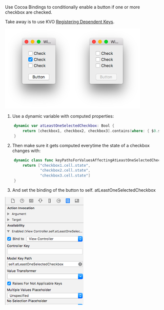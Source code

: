 Use Cocoa Bindings to conditionally enable a button if one or more checkbox are checked.

Take away is to use KVO [Registering Dependent Keys](https://developer.apple.com/library/content/documentation/Cocoa/Conceptual/KeyValueObserving/Articles/KVODependentKeys.html).


![](assets/checked.png)![](assets/unchecked.png)

1. Use a dynamic variable with computed properties:

```swift
    dynamic var atLeastOneSelectedCheckbox: Bool {
        return [checkbox1, checkbox2, checkbox3].contains(where: { $0.state == NSOnState })
    }
```

2. Then make sure it gets computed everytime the state of a checkbox changes with: 

```swift
    dynamic class func keyPathsForValuesAffectingAtLeastOneSelectedCheckbox() -> Set<String> {
        return ["checkbox1.cell.state",
                "checkbox2.cell.state",
                "checkbox3.cell.state"]
    }
```

3. And set the binding of the button to self. atLeastOneSelectedCheckbox

![](assets/button_bindings.png)